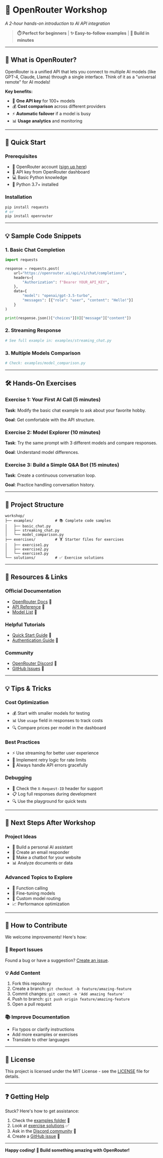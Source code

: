 
# 🤖 OpenRouter Workshop
*A 2-hour hands-on introduction to AI API integration*

> **⏱️ Perfect for beginners** | **✨ Easy-to-follow examples** | **🚀 Build in minutes**

---

## 🎯 What is OpenRouter?

OpenRouter is a unified API that lets you connect to multiple AI models (like GPT-4, Claude, Llama) through a single interface. Think of it as a "universal remote" for AI models! 

**Key benefits:**
- 🔌 **One API key** for 100+ models
- 💰 **Cost comparison** across different providers
- ⚡ **Automatic failover** if a model is busy
- 📊 **Usage analytics** and monitoring

---

## 🚀 Quick Start

### Prerequisites
- 📧 OpenRouter account ([sign up here](https://openrouter.com/))
- 🔑 API key from OpenRouter dashboard
- 💻 Basic Python knowledge
- 🐍 Python 3.7+ installed

### Installation
```bash
pip install requests
# or
pip install openrouter
```

---

## 💡 Sample Code Snippets

### 1. Basic Chat Completion
```python
import requests

response = requests.post(
    url="https://openrouter.ai/api/v1/chat/completions",
    headers={
        "Authorization": f"Bearer YOUR_API_KEY",
    },
    data={
        "model": "openai/gpt-3.5-turbo",
        "messages": [{"role": "user", "content": "Hello!"}]
    }
)

print(response.json()["choices"][0]["message"]["content"])
```

### 2. Streaming Response
```python
# See full example in: examples/streaming_chat.py
```

### 3. Multiple Models Comparison
```python
# Check: examples/model_comparison.py
```

---

## 🛠️ Hands-On Exercises

### Exercise 1: Your First AI Call (5 minutes)
**Task**: Modify the basic chat example to ask about your favorite hobby.

**Goal**: Get comfortable with the API structure.

### Exercise 2: Model Explorer (10 minutes)
**Task**: Try the same prompt with 3 different models and compare responses.

**Goal**: Understand model differences.

### Exercise 3: Build a Simple Q&A Bot (15 minutes)
**Task**: Create a continuous conversation loop.

**Goal**: Practice handling conversation history.

---

## 📁 Project Structure
```
workshop/
├── examples/          # 📚 Complete code samples
│   ├── basic_chat.py
│   ├── streaming_chat.py
│   └── model_comparison.py
├── exercises/         # 🏋️ Starter files for exercises
│   ├── exercise1.py
│   ├── exercise2.py
│   └── exercise3.py
└── solutions/         # ✅ Exercise solutions
```

---

## 🔗 Resources & Links

### Official Documentation
- [OpenRouter Docs](https://openrouter.ai/docs) 📖
- [API Reference](https://openrouter.ai/docs/api-reference) 🔧
- [Model List](https://openrouter.ai/models) 🎯

### Helpful Tutorials
- [Quick Start Guide](https://openrouter.ai/docs/quick-start) 🚀
- [Authentication Guide](https://openrouter.ai/docs/auth) 🔐

### Community
- [OpenRouter Discord](https://discord.gg/openrouter) 💬
- [GitHub Issues](https://github.com/openrouter/api/issues) 🐛

---

## 💡 Tips & Tricks

### Cost Optimization
- 💰 Start with smaller models for testing
- 📊 Use `usage` field in responses to track costs
- 🔍 Compare prices per model in the dashboard

### Best Practices
- ⚡ Use streaming for better user experience
- 🔄 Implement retry logic for rate limits
- 📝 Always handle API errors gracefully

### Debugging
- 🐛 Check the `X-Request-ID` header for support
- 📋 Log full responses during development
- 🔍 Use the playground for quick tests

---

## 🎯 Next Steps After Workshop

### Project Ideas
- 🤖 Build a personal AI assistant
- 📧 Create an email responder
- 💬 Make a chatbot for your website
- 📊 Analyze documents or data

### Advanced Topics to Explore
- 🔌 Function calling
- 📝 Fine-tuning models
- 🎯 Custom model routing
- 📈 Performance optimization

---

## 🤝 How to Contribute

We welcome improvements! Here's how:

### 🐛 Report Issues
Found a bug or have a suggestion? [Create an issue](https://github.com/your-repo/issues).

### 💡 Add Content
1. Fork this repository
2. Create a branch: `git checkout -b feature/amazing-feature`
3. Commit changes: `git commit -m 'Add amazing feature'`
4. Push to branch: `git push origin feature/amazing-feature`
5. Open a pull request

### 📚 Improve Documentation
- Fix typos or clarify instructions
- Add more examples or exercises
- Translate to other languages

---

## 📄 License

This project is licensed under the MIT License - see the [LICENSE](LICENSE) file for details.

---

## ❓ Getting Help

Stuck? Here's how to get assistance:
1. Check the [examples folder](/examples) 📁
2. Look at [exercise solutions](/solutions) ✅  
3. Ask in the [Discord community](https://discord.gg/openrouter) 💬
4. Create a [GitHub issue](https://github.com/your-repo/issues) 🐛

---

**Happy coding! 🎉 Build something amazing with OpenRouter!**

